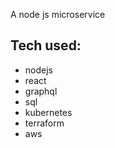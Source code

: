 A node js microservice

## Tech used:
- nodejs
- react
- graphql
- sql
- kubernetes
- terraform
- aws